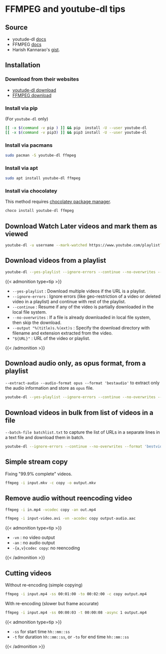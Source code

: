# FFMPEG and youtube-dl tips


## Source

- youtude-dl [docs](https://github.com/ytdl-org/youtube-dl/blob/master/README.md)
- FFMPEG [docs](https://ffmpeg.org/ffmpeg-all.html)
- Harish Kannarao's [gist](https://gist.github.com/harishkannarao/3bdc7400cd2d7e7f31d8ffce3ad0e0e9).

<!--more-->

## Installation

### Download from their websites

- [youtude-dl download](https://ytdl-org.github.io/youtube-dl/download.html)
- [FFMPEG download](https://ffmpeg.org/download.html)

### Install via pip

(For `youtube-dl` only)

```bash
[[ -x $(command -v pip ) ]] && pip  install -U --user youtube-dl
[[ -x $(command -v pip3) ]] && pip3 install -U --user youtube-dl
```

### Install via pacmans

```bash
sudo pacman -S youtube-dl ffmpeg
```

### Install via apt

```bash
sudo apt install youtube-dl ffmpeg
```

### Install via chocolatey

This method requires [chocolatey package manager](https://chocolatey.org/).

```powershell
choco install youtube-dl ffmpeg
```

## Download Watch Later videos and mark them as viewed

```bash
youtube-dl -u username --mark-watched https://www.youtube.com/playlist?list=WL
```

## Download videos from a playlist

```bash
youtube-dl --yes-playlist --ignore-errors --continue --no-overwrites --output "%(title)s.%(ext)s" "${URL}"
```

{{< admonition type=tip >}}

- `--yes-playlist` : Download multiple videos if the URL is a playlist.
- `--ignore-errors` : Ignore errors (like geo-restriction of a video or deleted video in a playlist) and continue with rest of the playlist.
- `--continue` : Resume if any of the video is partially downloaded in the local file system.
- `--no-overwrites` : If a file is already downloaded in local file system, then skip the download.
- `--output "%(title)s.%(ext)s` : Specify the download directory with filename and extension extracted from the video.
- `"${URL}"` : URL of the video or playlist.

{{< /admonition >}}


## Download audio only, as opus format, from a playlist

`--extract-audio --audio-format opus --format 'bestaudio'` to extract only the audio information and store as `opus` file.

```bash
youtube-dl --yes-playlist --ignore-errors --continue --no-overwrites --extract-audio --audio-format opus --format 'bestaudio' --output "%(title)s.%(ext)s" "${URL}"
```

## Download videos in bulk from list of videos in a file

`--batch-file batchlist.txt` to capture the list of URLs in a separate lines in a text file and download them in batch.

```bash
youtube-dl --ignore-errors --continue --no-overwrites --format 'bestvideo+bestaudio' --batch-file batchlist.txt --output "%(title)s.%(ext)s"
```

## Simple stream copy

Fixing "99.9% complete" videos.

```bash
ffmpeg -i input.mkv -c copy -o output.mkv
```

## Remove audio without reencoding video

```bash
ffmpeg -i in.mp4 -vcodec copy -an out.mp4
```

```bash
ffmpeg -i input-video.avi -vn -acodec copy output-audio.aac
```

{{< admonition type=tip >}}

- `-vn` : no video output
- `-an` : no audio output
- `-{a,v}codec copy`: no reencoding

{{< /admonition >}}

## Cutting videos

Without re-encoding (simple copying)

```bash
ffmpeg -i input.mp4 -ss 00:01:00 -to 00:02:00 -c copy output.mp4
```

With re-encoding (slower but frame accurate)

```bash
ffmpeg -i input.mp4 -ss 00:00:03 -t 00:00:08 -async 1 output.mp4
```

{{< admonition type=tip >}}

- `-ss` for start time `hh::mm::ss`
- `-t` for duration  `hh::mm::ss`, or `-to` for end time `hh::mm::ss`

{{< /admonition >}}

